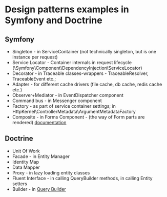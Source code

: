 # Design patterns examples in Symfony and Doctrine

## Symfony
- Singleton - in ServiceContainer (not technically singleton, but is one instance per request)
- Service Locator - Container internals in request lifecycle (\Symfony\Component\DependencyInjection\ServiceLocator)
- Decorator - in Traceable classes-wrappers - TraceableResolver, TraceableEvent etc.; 
- Adapter - for different cache drivers (file cache, db cache, redis cache etc.)
- Observer+Mediator - in EventDispatcher component
- Command bus - in Messenger component
- Factory - as part of service container settings; in HttpKernel\ControllerMetadata\ArgumentMetadataFactory
- Composite - in Forms Component - (the way of Form parts are rendered)
[documentation](https://symfony.com/doc/current/service_container/factories.html)

## Doctrine

- Unit Of Work
- Facade - in Entity Manager
- Identity Map
- Data Mapper
- Proxy - in lazy loading entity classes
- Fluent Interface - in calling QueryBuilder methods, in calling Entity setters
- Builder - in 
[Query Builder](https://github.com/doctrine/orm/blob/old-prototype-3.x/lib/Doctrine/ORM/QueryBuilder.php)